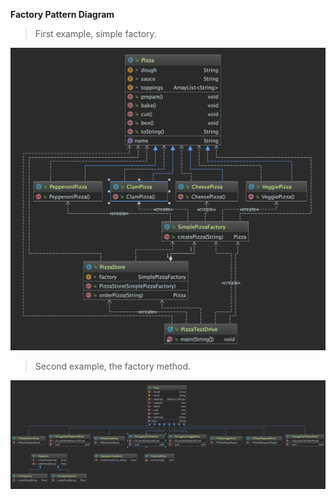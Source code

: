 **Factory Pattern Diagram**
>First example, simple factory.

![Screenshot](https://raw.githubusercontent.com/eduardozo/Cibernarium/master/Java/Design%20Patterns/FactoryPattern/img/factoryPizza.png)

>Second example, the factory method.

![Screenshot](https://raw.githubusercontent.com/eduardozo/Cibernarium/master/Java/Design%20Patterns/FactoryPattern/img/factoryPizza2.png)
